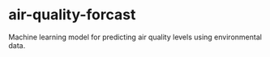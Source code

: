 # air-quality-forcast
Machine learning model for predicting air quality levels using environmental data.
